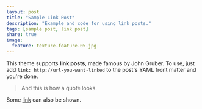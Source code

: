 ```yaml
---
layout: post
title: "Sample Link Post"
description: "Example and code for using link posts."
tags: [sample post, link post]
share: true
image:
  feature: texture-feature-05.jpg
---
```


This theme supports **link posts**, made famous by John Gruber. To use, just add `link: http://url-you-want-linked` to the post's YAML front matter and you're done.

> And this is how a quote looks.

Some [link](http://www.mademistakes.com) can also be shown.